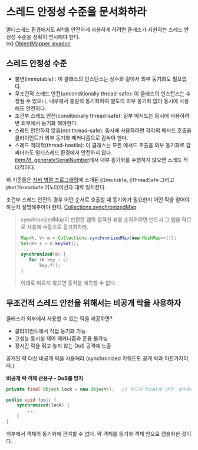 # 스레드 안정성 수준을 문서화하라
멀티스레드 환경에서도 API를 안전하게 사용하게 하려면 클래스가 지원하는 스레드 안정성 수준을 정확히 명시해야 한다.  
ex) [ObjectMapper javadoc](https://fasterxml.github.io/jackson-databind/javadoc/2.7/com/fasterxml/jackson/databind/ObjectMapper.html)

## 스레드 안정성 수준
* 불변(immutable) : 이 클래스의 인스턴스는 상수와 같아서 외부 동기화도 필요없다.
* 무조건적 스레드 안전(unconditionally thread-safe): 이 클래스의 인스턴스는 수정될 수 있으나, 내부에서 충실히 동기화하여 별도의 외부 동기화 없이 동시에 사용해도 안전하다.
* 조건부 스레드 안전(conditionally thread-safe): 일부 메서드는 동시에 사용하려면 외부에서 동기화 해야한다.
* 스레드 안전하지 않음(not thread-safe): 동시에 사용하려면 각각의 메서드 호출을 클라이언트가 외부 동기화 메커니즘으로 감싸야 한다.
* 스레드 적대적(thread-hostile): 이 클래스는 모든 메서드 호출을 외부 동기화로 감싸더라도 멀티스레드 환경에서 안전하지 않다.  
  [item78. generateSerialNumber](https://github.com/donggyu04/ej3/tree/master/chapter11/item78)에서 내부 동기화를 수행하지 않으면 스레드 적대적이다.

위 기준들은 [자바 병렬 프로그래밍](http://www.yes24.com/Product/goods/3015162)에 소개된 `@Immutable`, `@ThreadSafe` 그리고 `@NotThreadSafe` 어노테이션과 대략 일치한다.

조건부 스레드 안전의 경우 어떤 순서로 호출할 때 동기화가 필요한지 어떤 락을 얻어야하는지 설명해주어야 한다.
[Collections.synchronizedMap](https://docs.oracle.com/javase/8/docs/api/java/util/Collections.html)


>synchronizedMap이 반환한 맵의 컬렉션 뷰를 순회하려면 반드시 그 맵을 락으로 사용해 수동으로 동기화하라.
>```java
>Map<K, V> m = Collections.synchronizedMap(new HashMap<>());
>Set<K> s = m.keySet();
>...
>synchronized(m) {
>    for (K key : s) 
>        key.f();
>}
>```
>이대로 따르지 않으면 동작을 예측할 수 없다.

## 무조건적 스레드 안전을 위해서는 비공개 락을 사용하자
클래스가 외부에서 사용할 수 있는 락을 제공하면?
* 클라이언트에서 직접 동기화 가능
* 고성능 동시성 제어 메커니즘과 혼용 불가능
* 장시간 락을 쥐고 놓지 않는 DoS 공격에 노출

공개된 락 대신 비공개 락을 사용해라 (synchronized 키워드도 공개 락과 마찬가지이다.)

**비공개 락 객체 관용구 - DoS를 방지**
```java
private final Object lock = new Object();   // 반드시 final로 선언! 실수로라도 락이 변경된다면 알 수 없는 결과를 초래할 것이다.

public void foo() {
    synchronized(lock) {
        ...
    }
}
```
외부에서 객체의 동기화에 관여할 수 없다. 락 객체를 동기화 객체 안으로 캡슐화한 것이다.
